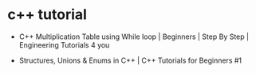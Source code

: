 # c++ tutorial
  - C++ Multiplication Table using While loop | Beginners | Step By Step | Engineering Tutorials 4 you


 - Structures, Unions & Enums in C++ | C++ Tutorials for Beginners #1